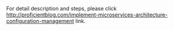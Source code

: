 For detail description and steps, please click http://proficientblog.com/implement-microservices-architecture-configuration-management link.
